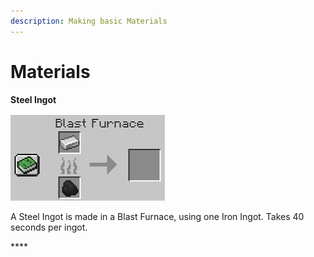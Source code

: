 ```yaml
---
description: Making basic Materials
---
```


# Materials

**Steel Ingot**

![](../.gitbook/assets/steel-ingot.png)

A Steel Ingot is made in a Blast Furnace, using one Iron Ingot. Takes 40 seconds per ingot.

\*\*\*\*

